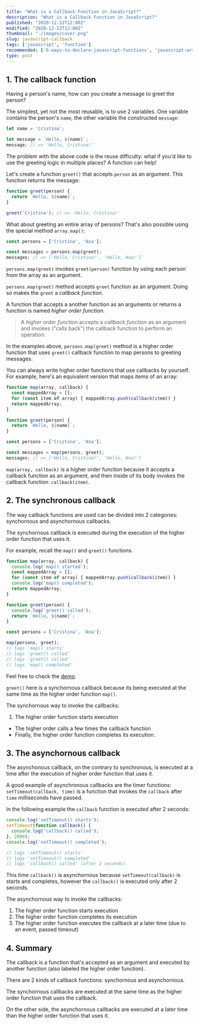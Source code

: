 ```yaml
---
title: "What is a Callback Function in JavaScript?"
description: "What is a Callback Function in JavaScript?"
published: "2020-12-22T12:00Z"
modified: "2020-12-22T12:00Z"
thumbnail: "./images/cover.png"
slug: javascript-callback
tags: ['javascript', 'function']
recommended: ['6-ways-to-declare-javascript-functions', 'javascript-arrow-functions']
type: post
---
```


## 1. The callback function

Having a person's name, how can you create a message to greet the person?  

The simplest, yet not the most reusable, is to use 2 variables. One variable contains the person's `name`, the other variable
the constructed `message`:

```javascript
let name = 'Cristina';

let message = `Hello, ${name}`;
message; // => 'Hello, Cristina!'
```

The problem with the above code is the reuse difficulty: what if you'd like to use the greeting logic in multiple places? A function can help!

Let's create a function `greet()` that accepts `person` as an argument. This function returns the message:

```javascript
function greet(person) {
  return `Hello, ${name}`;
}

greet('Cristina'); // => 'Hello, Cristina!'
```

What about greeting an entire array of persons? That's also possible using the special method `array.map()`:

```javascript
const persons = ['Cristina', 'Ana'];

const messages = persons.map(greet);
messages; // => ['Hello, Cristina!', 'Hello, Ana!'] 
```

`persons.map(greet)` invokes `greet(person)` function by using each person from the array as an argument.  

`persons.map(greet)` method accepts `greet` function as an argument. Doing so makes the `greet` a *callback function*.  

A function that accepts a another function as an arguments or returns a function is named *higher order function*.  

> A *higher order function* accepts a *callback function* as an argument and invokes ("calls back") the callback function to perform an operation.  

In the examples above, `persons.map(greet)` method is a higher order function that uses `greet()` callback function to map persons to greeting messages.  

You can always write higher order functions that use callbacks by yourself. For example, here's an equivalent version that maps items of an array:

```javascript
function map(array, callback) {
  const mappedArray = [];
  for (const item of array) { mappedArray.push(callback(item)) }
  return mappedArray;
}

function greet(person) {
  return `Hello, ${name}`;
}

const persons = ['Cristina', 'Ana'];

const messages = map(persons, greet);
messages; // => ['Hello, Cristina!', 'Hello, Ana!'] 
```

`map(array, callback)` is a higher order function because it accepts a callback function as an argument, and then inside of its body invokes the callback function: `callback(item)`.  

## 2. The synchronous callback

The way callback functions are used can be divided into 2 categories: synchornous and asynchornous callbacks.  

The synchornous callback is executed during the execution of the higher order function that uses it.  

For example, recall the `map()` and `greet()` functions.  

```javascript
function map(array, callback) {
  console.log('map() started');
  const mappedArray = [];
  for (const item of array) { mappedArray.push(callback(item)) }
  console.log('map() completed');
  return mappedArray;
}

function greet(person) {
  console.log('greet() called');
  return `Hello, ${name}`;
}

const persons = ['Cristina', 'Ana'];

map(persons, greet);
// logs 'map() starts'
// logs 'greet() called'
// logs 'greet() called'
// logs 'map() completed'
```

Feel free to check the [demo](https://jsitor.com/MZVUzLzql).  

`greet()` here is a synchornous callback because its being executed at the same time as the higher order function `map()`.  

The synchornous way to invoke the callbacks:  

1. The higher order function starts execution
* The higher order calls a few times the callback function 
* Finally, the higher order function completes its execution.  

## 3. The asynchornous callback

The asynchonous callback, on the contrary to synchronous, is executed at a time after the execution of higher order function that uses it.  

A good example of asynchronous callbacks are the timer functions: `setTimeout(callback, time)` is a function that invokes the `callback` after `time` milliseconds have passed.  

In the following example the `callback` function is executed after 2 seconds:

```javascript
console.log('setTimeout() starts');
setTimeout(function callback() {
  console.log('callback() called');
}, 2000);
console.log('setTimeout() completed');

// logs 'setTimeout() starts'
// logs 'setTimeout() completed'
// logs 'callback() called' (after 2 seconds)
```

This time `callback()` is asynchornous because `setTimeout(callback)` is starts and completes, however the `callback()` is executed only after 2 seconds.  

The asynchornous way to invoke the callbacks:

1. The higher order function starts execution
2. The higher order function completes its execution
3. The higher order function executes the callback at a later time (due to an event, passed timeout)

## 4. Summary

The callback is a function that's accepted as an argument and executed by another function (also labeled the higher order function).  

There are 2 kinds of callback functions: synchornous and asynchornous.  

The synchornous callbacks are executed at the same time as the higher order function that uses the callback. 

On the other side, the asynchornous callbacks are executed at a later time than the higher order function that uses it.  